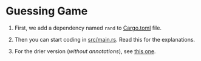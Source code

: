 # Guessing Game

1. First, we add a dependency named `rand` to [Cargo.toml](Cargo.toml) file.

2. Then you can start coding in [src/main.rs](src/main.rs). Read this for the explanations.

3. For the drier version (_without annotations_), see [this one](src/_naked.rs).
